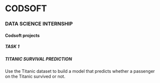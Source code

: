 # CODSOFT
<h3>DATA SCIENCE INTERNSHIP</h3>
<h4>Codsoft projects</h4>
<h5>TASK 1</h5>
<h5>TITANIC SURVIVAL PREDICTION</h5>
<p>Use the Titanic dataset to build a model that predicts whether a passenger on the Titanic survived or not.</p>
